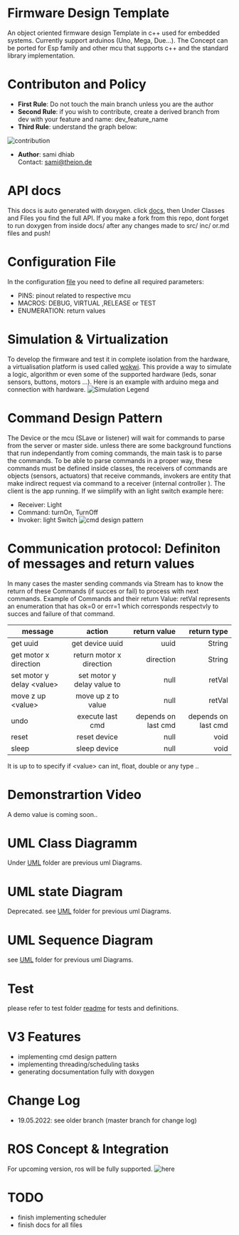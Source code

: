 # Firmware Design Template
An object oriented firmware design Template in c++ used for embedded systems. Currently support arduinos (Uno, Mega, Due...). The Concept can be ported for Esp family and other mcu that supports c++ and the standard library implementation. 

# Contributon and Policy
* **First Rule**: Do not touch the main branch unless you are the author <br>
* **Second Rule**: if you wish to contribute, create a derived branch from dev with your feature and name: dev_feature_name
* **Third Rule**: understand the graph below: 

![contribution](docs/uml/contribution.png) 

* **Author**: sami dhiab <br>
Contact: sami@theion.de

# API docs
This docs is auto generated with doxygen.
click [docs](https://theionsami.github.io/firmware_design_template/), then Under Classes and Files you find the full API.
If you make a fork from this repo, dont forget to run doxygen from inside docs/ after any changes made to src/ inc/ or.md files and push!
# Configuration File
In the configuration [file](include/Configs.h)  you need to define all required parameters:

- PINS: pinout related to respective mcu
- MACROS: DEBUG, VIRTUAL ,RELEASE or TEST
- ENUMERATION: return values

# Simulation & Virtualization
To develop the firmware and test it in complete isolation from the hardware, a virtualisation platform is used called [wokwi](https://wokwi.com/).
This provide a way to simulate a logic, algorithm or even some of the supported hardware (leds, sonar sensors, buttons, motors ...). Here is an example with arduino mega and connection with hardware.
![Simulation Legend](docs/img/sim_legend.JPG) 

# Command Design Pattern

The Device or the mcu (SLave or listener) will wait for commands to parse from the server or master side. unless there are some background functions that run independantly from coming commands, the main task is to parse the commands. 
To be able to parse commands in a proper way, these commands must be defined inside classes, the receivers of commands are objects (sensors, actuators) that receive commands, invokers are entity that make indirect request via command to a receiver 
(internal controller ). The client is the app running.
If we siimplify with an light switch example here: 
- Receiver: Light
- Command: turnOn, TurnOff
- Invoker: light Switch
![cmd design pattern](docs/img/commandPattern.png) 
# Communication protocol: Definiton of messages and return values
In many cases the master sending commands via Stream has to know the return of these Commands (if succes or fail) to process with next commands.
Example of Commands and their return Value: retVal represents an enumeration that has ok=0 or err=1 which corresponds respectvly to succes and failure of that command.

| message        | action           | return value  |  return type  |
| ------------- |:-------------:| ------------------:|------------------:|
| get uuid | get device uuid | uuid   |  String
| get motor x direction | return motor x direction |   direction |  String
| set motor y delay <value\> | set motor y delay value to    |   null |   retVal
| move z up <value\> | move up z to value     |   null |   retVal
| undo | execute last cmd    |   depends on last cmd |   depends on last cmd
| reset | reset device    |   null |   void
| sleep | sleep device    |   null |   void

It is up to to specify if <value\> can int, float, double or any type ..

# Demonstrartion Video
A demo value is coming soon..
# UML Class Diagramm
Under [UML](docs/uml/) folder are previous uml Diagrams.
# UML state Diagram
Deprecated.  see [UML](docs/uml/) folder for previous uml Diagrams.
# UML Sequence Diagram
see [UML](docs/uml/) folder for previous uml Diagrams.
# Test
please refer to test folder [readme](test/README.md) for tests and definitions.

# V3 Features
- implementing cmd design pattern
- implementing threading/scheduling tasks
- generating docsumentation fully with doxygen
# Change Log
- 19.05.2022: see older branch (master branch for change log)

# ROS Concept & Integration
For upcoming version, ros will be fully supported.
![here](docs/img/ros_concept_idea.png) 


# TODO
- finish implementing scheduler
- finish docs for all files
